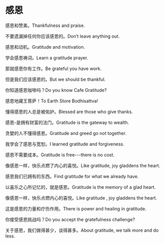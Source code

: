 # 感恩

<p><span class="chinese">感恩和赞美。</span><span class="english">Thankfulness and praise.</span></p>

<p><span class="chinese">不要遗漏掉任何你应该感恩的。</span><span class="english">Don’t leave anything out.</span></p>

<p><span class="chinese">感恩和动机。</span><span class="english">Gratitude and motivation.</span></p>

<p><span class="chinese">学会感恩祷词。</span><span class="english">Learn a gratitude prayer.</span></p>

<p><span class="chinese">那就感恩你有工作。</span><span class="english">Be grateful you have work.</span></p>

<p><span class="chinese">但是我们应该感恩的。</span><span class="english">But we should be thankful.</span></p>

<p><span class="chinese">你知道感恩咖啡吗？</span><span class="english">Do you know Cafe Gratitude?</span></p>

<p><span class="chinese">感恩地藏王菩萨！</span><span class="english">To Earth Store Bodhisattva!</span></p>

<p><span class="chinese">懂得感恩的人总是被佑护。</span><span class="english">Blessed are those who give thanks.</span></p>

<p><span class="chinese">感恩-是拥有财富的法门。</span><span class="english">Gratitude is the gateway to wealth.</span></p>

<p><span class="chinese">贪婪的人不懂得感恩。</span><span class="english">Gratitude and greed go not together.</span></p>

<p><span class="chinese">我学会了感恩与宽恕。</span><span class="english">I learned gratitude and forgiveness.</span></p>

<p><span class="chinese">感恩不需要成本。</span><span class="english">Gratitude is free---there is no cost.</span></p>

<p><span class="chinese">像感恩一样，快乐点燃了内心的喜悦。</span><span class="english">Like gratitude, joy gladdens the heart.</span></p>

<p><span class="chinese">感恩我们已拥有的东西。</span><span class="english">Find gratitude for what we already have.</span></p>

<p><span class="chinese">以喜乐之心所记忆的，就是感恩。</span><span class="english">Gratitude is the memory of a glad heart.</span></p>

<p><span class="chinese">像感恩一样，快乐点燃内心的喜悦。</span><span class="english">Like gratitude , joy gladdens the heart.</span></p>

<p><span class="chinese">这是感恩的力量和疗伤作用。</span><span class="english">There is power and healing in gratitude.</span></p>

<p><span class="chinese">你接受感恩挑战吗？</span><span class="english">Do you accept the gratefulness challenge?</span></p>

<p><span class="chinese">关于感恩，我们做得甚少，谈得甚多。</span><span class="english">About gratitude, we talk more and do less.</span></p>

